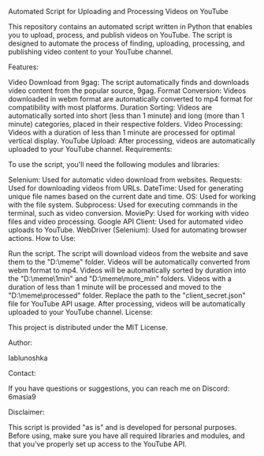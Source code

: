 Automated Script for Uploading and Processing Videos on YouTube

This repository contains an automated script written in Python that enables you to upload, process, and publish videos on YouTube. The script is designed to automate the process of finding, uploading, processing, and publishing video content to your YouTube channel.

Features:

Video Download from 9gag: The script automatically finds and downloads video content from the popular source, 9gag.
Format Conversion: Videos downloaded in webm format are automatically converted to mp4 format for compatibility with most platforms.
Duration Sorting: Videos are automatically sorted into short (less than 1 minute) and long (more than 1 minute) categories, placed in their respective folders.
Video Processing: Videos with a duration of less than 1 minute are processed for optimal vertical display.
YouTube Upload: After processing, videos are automatically uploaded to your YouTube channel.
Requirements:

To use the script, you'll need the following modules and libraries:

Selenium: Used for automatic video download from websites.
Requests: Used for downloading videos from URLs.
DateTime: Used for generating unique file names based on the current date and time.
OS: Used for working with the file system.
Subprocess: Used for executing commands in the terminal, such as video conversion.
MoviePy: Used for working with video files and video processing.
Google API Client: Used for automated video uploads to YouTube.
WebDriver (Selenium): Used for automating browser actions.
How to Use:

Run the script. The script will download videos from the website and save them to the "D:\meme" folder.
Videos will be automatically converted from webm format to mp4.
Videos will be automatically sorted by duration into the "D:\meme\1min" and "D:\meme\more_min" folders.
Videos with a duration of less than 1 minute will be processed and moved to the "D:\meme\processed" folder.
Replace the path to the "client_secret.json" file for YouTube API usage.
After processing, videos will be automatically uploaded to your YouTube channel.
License:

This project is distributed under the MIT License.

Author:

Iablunoshka

Contact:

If you have questions or suggestions, you can reach me on Discord: 6masia9

Disclaimer:

This script is provided "as is" and is developed for personal purposes. Before using, make sure you have all required libraries and modules, and that you've properly set up access to the YouTube API.
